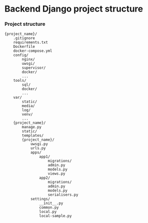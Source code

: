 # Backend Django project structure

### Project structure

    {project_name}/
        .gitignore
        requirements.txt
        Dockerfile
        docker-compose.yml
        config/
            nginx/
            uwsgi/
            supervisor/
            docker/
            ...
        tools/
            sql/
            docker/
            ...
        var/
            static/
            media/
            log/
            venv/
            ...
        {project_name}/
            manage.py
            static/
            templates/
            {project_name}/
                uwsgi.py
                urls.py
                apps/
                    app1/
                        migrations/
                        admin.py
                        models.py
                        views.py
                    app2/
                        migrations/
                        admin.py
                        models.py
                        serialisers.py
                settings/
                    __init__.py
                    common.py
                    local.py
                    local-sample.py
